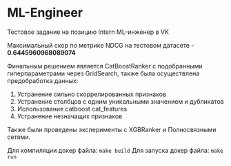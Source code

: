 # ML-Engineer


Тестовое задание на позицию Intern ML-инженер в VK


Максимальный скор по метрике NDCG на тестовом датасете - **0.6445960968089074**


Финальным решением является CatBoostRanker с подобранными гиперпараметрами через GridSearch, также была осуществлена предобработка данных:
1. Устранение сильно скоррелированных признаков
2. Устранение столбцов с одним уникальными значением и дубликатов
3. Использование catboost cat_features
4. Устранение незначащих признаков


Также были проведены эксперименты с XGBRanker и Полносвязными сетями.


Для компиляции докер файла:
```make build```
Для запуска докер файла:
```make run```